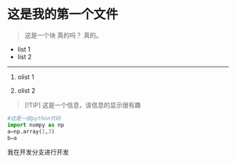 # 这是我的第一个文件

> 这是一个块
> 真的吗？
> 真的。

* list 1
* list 2

---

1. olist 1

2. olist 2

>[!TIP] 这是一个信息，该信息的显示很有趣

```python
#这是一段python代码
import numpy as np
a=np.array(1,3)
b=a
```

我在开发分支进行开发